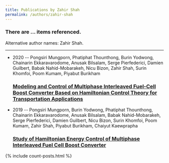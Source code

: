 ```yaml
---
title: Publications by Zahir Shah
permalink: /authors/zahir-shah
---
```


<h3 id="number-posts">There are ... items referenced.</h3>
<p id='info-authors'>Alternative author names: Zahir Shah.</p>
<hr />
<ul class="post-list">
<li><span class='post-meta'>2020 -- Pongsiri Mungporn, Phatiphat Thounthong, Burin Yodwong, Chainarin Ekkaravarodome, Anusak Bilsalam, Serge Pierfederici, Damien Guilbert, Babak Nahid-Mobarakeh, Nicu Bizon, Zahir Shah, Surin Khomfoi, Poom Kumam, Piyabut Burikham</span><h3><a class='post-link' href="{{ site.baseurl }}/modeling-and-control-of-multiphase-interleaved-fuel-cell-boost-converter-based-on-hamiltonian-control-theory-for-transportation-applications">Modeling and Control of Multiphase Interleaved Fuel-Cell Boost Converter Based on Hamiltonian Control Theory for Transportation Applications</a></h3></li>
<li><span class='post-meta'>2019 -- Pongsiri Mungporn, Burin Yodwong, Phatiphat Thounthong, Chainarin Ekkaravarodome, Anusak Bilsalam, Babak Nahid-Mobarakeh, Serge Pierfederici, Damien Guilbert, Nicu Bizon, Surin Khomfoi, Poom Kumam, Zahir Shah, Piyabut Burikham, Chaiyut Kaewprapha</span><h3><a class='post-link' href="{{ site.baseurl }}/study-of-hamiltonian-energy-control-of-multiphase-interleaved-fuel-cell-boost-converter">Study of Hamiltonian Energy Control of Multiphase Interleaved Fuel Cell Boost Converter</a></h3></li>

</ul>
{% include count-posts.html %}
